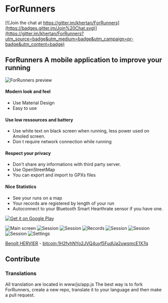 # ForRunners

[![Join the chat at https://gitter.im/khertan/ForRunners](https://badges.gitter.im/Join%20Chat.svg)](https://gitter.im/khertan/ForRunners?utm_source=badge&utm_medium=badge&utm_campaign=pr-badge&utm_content=badge)
 
## ForRunners A mobile application to improve your running
![ForRunners preview][1] 
 
####  Modern look and feel
* Use Material Design 
* Easy to use 

####  Use low ressources and battery 
* Use white text on black screen when running, less power used on Amoled screen. 
* Don t require network connection while running 

####  Respect your privacy 
* Don't share any informations with third party server. 
* Use OpenStreetMap 
* You can export and import to GPXs files 
####  Nice Statistics 
* See your runs on a map 
* Your records are registered by length of your run 
* Autoconnect to your Bluetooth Smart Hearthrate sensor if you have one. 

[ ![Get it on Google Play][2] ][3]

![Main screen][5] ![Session][6] ![Session][7] ![Records][8] ![Session][9] ![Session][10] ![Session][11] ![Settings][12] 

[Benoît HERVIER][13] - [bitcoin:1H2fyhNYo2JVQ4uyf5FudUa2uwsmcE1X7q](bitcoin:1H2fyhNYo2JVQ4uyf5FudUa2uwsmcE1X7q)

[1]: http://khertan.net/images/forrunners/main.png
[2]: https://developer.android.com/images/brand/en_generic_rgb_wo_60.png
[3]: https://play.google.com/store/apps/details?id=net.khertan.forrunners
[4]: http://khertan.net/images/forrunners/img/qrcode.png
[5]: http://khertan.net/images/forrunners/main.png
[6]: http://khertan.net/images/forrunners/session.png
[7]: http://khertan.net/images/forrunners/session2.png
[8]: http://khertan.net/images/forrunners/records.png
[9]: http://khertan.net/images/forrunners/session3.png
[10]: http://khertan.net/images/forrunners/session4.png
[11]: http://khertan.net/images/forrunners/session5.png
[12]: http://khertan.net/images/forrunners/settings.png
[13]: http://khertan.net

## Contribute
 
###  Translations
All translation are located in www/js/app.js
The best way is to fork ForRunners, create a new repo, translate it to your language and then make a pull request.
